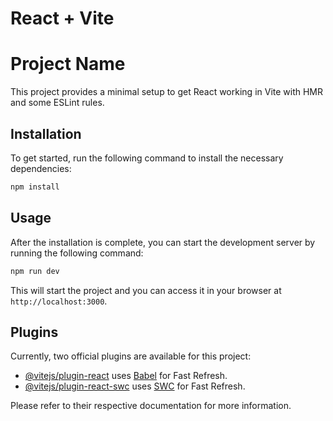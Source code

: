 # React + Vite
# Project Name

This project provides a minimal setup to get React working in Vite with HMR and some ESLint rules.

## Installation

To get started, run the following command to install the necessary dependencies:

```bash
npm install
```

## Usage

After the installation is complete, you can start the development server by running the following command:

```bash
npm run dev
```

This will start the project and you can access it in your browser at `http://localhost:3000`.

## Plugins

Currently, two official plugins are available for this project:

- [@vitejs/plugin-react](https://github.com/vitejs/vite-plugin-react/blob/main/packages/plugin-react/README.md) uses [Babel](https://babeljs.io/) for Fast Refresh.
- [@vitejs/plugin-react-swc](https://github.com/vitejs/vite-plugin-react-swc) uses [SWC](https://swc.rs/) for Fast Refresh.

Please refer to their respective documentation for more information.

